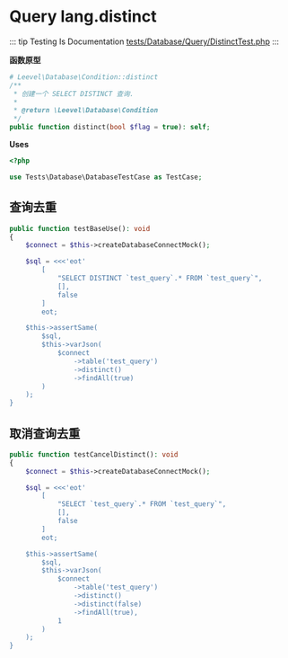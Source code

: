 # Query lang.distinct

::: tip Testing Is Documentation
[tests/Database/Query/DistinctTest.php](https://github.com/hunzhiwange/framework/blob/master/tests/Database/Query/DistinctTest.php)
:::
    
**函数原型**

``` php
# Leevel\Database\Condition::distinct
/**
 * 创建一个 SELECT DISTINCT 查询.
 *
 * @return \Leevel\Database\Condition
 */
public function distinct(bool $flag = true): self;
```


**Uses**

``` php
<?php

use Tests\Database\DatabaseTestCase as TestCase;
```

## 查询去重

``` php
public function testBaseUse(): void
{
    $connect = $this->createDatabaseConnectMock();

    $sql = <<<'eot'
        [
            "SELECT DISTINCT `test_query`.* FROM `test_query`",
            [],
            false
        ]
        eot;

    $this->assertSame(
        $sql,
        $this->varJson(
            $connect
                ->table('test_query')
                ->distinct()
                ->findAll(true)
        )
    );
}
```
    
## 取消查询去重

``` php
public function testCancelDistinct(): void
{
    $connect = $this->createDatabaseConnectMock();

    $sql = <<<'eot'
        [
            "SELECT `test_query`.* FROM `test_query`",
            [],
            false
        ]
        eot;

    $this->assertSame(
        $sql,
        $this->varJson(
            $connect
                ->table('test_query')
                ->distinct()
                ->distinct(false)
                ->findAll(true),
            1
        )
    );
}
```